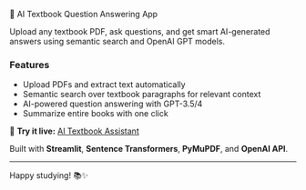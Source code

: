  📘 AI Textbook Question Answering App

Upload any textbook PDF, ask questions, and get smart AI-generated answers using semantic search and OpenAI GPT models.

### Features
- Upload PDFs and extract text automatically  
- Semantic search over textbook paragraphs for relevant context  
- AI-powered question answering with GPT-3.5/4  
- Summarize entire books with one click  

🔗 **Try it live:** [AI Textbook Assistant](https://ai-lecture-vzkfr8sjkrnynyac9hpjae.streamlit.app/)

Built with **Streamlit**, **Sentence Transformers**, **PyMuPDF**, and **OpenAI API**.

---

Happy studying! 📚✨
